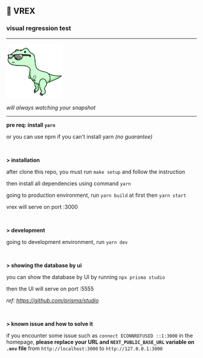 ## **🦖 VREX**

### visual regression test

---

<img src="./public/vrex-mascot.png" alt="vrex" style="width:150px;"/>

_will always watching your snapshot_

---

**pre req: install `yarn`**

or you can use npm if you can't install yarn _(no guarantee)_

</br>

**> installation**

after clone this repo, you must run `make setup` and follow the instruction

then install all dependencies using command `yarn`

going to production environment, run `yarn build` at first then `yarn start`

vrex will serve on port :3000

<br/>

**> development**

going to development environment, run `yarn dev`

<br/>

**> showing the database by ui**

you can show the database by UI by running `npx prisma studio`

then the UI will serve on port :5555

_ref: https://github.com/prisma/studio_

<br/>

**> known issue and how to solve it**

if you encounter some issue such as `connect ECONNREFUSED ::1:3000` in the homepage, **please replace your URL and `NEXT_PUBLIC_BASE_URL` variable on `.env` file** from `http://localhost:3000` to `http://127.0.0.1:3000`
